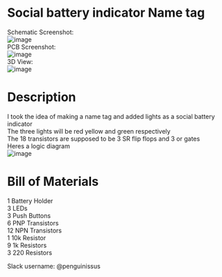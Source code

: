# Social battery indicator Name tag

Schematic Screenshot:  
![image](https://github.com/user-attachments/assets/aa78bd36-8e97-49cd-96d0-848e337e495b)  
PCB Screenshot:  
![image](https://github.com/user-attachments/assets/6143730d-b6fe-4cc1-b151-735376b150af)  
3D View:  
![image](https://github.com/user-attachments/assets/f7b7cc66-fb05-446f-a239-71ab9f6a59ca)  

# Description
I took the idea of making a name tag and added lights as a social battery indicator  
The three lights will be red yellow and green respectively  
The 18 transistors are supposed to be 3 SR flip flops and 3 or gates  
Heres a logic diagram  
![image](https://github.com/user-attachments/assets/5846d8d7-f997-4ed9-aac9-70e334819b37)

# Bill of Materials  
1 Battery Holder  
3 LEDs  
3 Push Buttons  
6 PNP Transistors  
12 NPN Transistors  
1 10k Resistor  
9 1k Resistors  
3 220 Resistors  
  
Slack username: @penguinissus  
